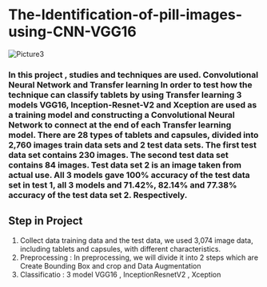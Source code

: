 # The-Identification-of-pill-images-using-CNN-VGG16
![Picture3](https://user-images.githubusercontent.com/70999601/92566370-52734380-f2a6-11ea-86be-aa2d294c78f2.jpg)
### In this project , studies and techniques are used. Convolutional Neural Network and Transfer learning In order to test how the technique can classify tablets by using Transfer learning 3 models  VGG16, Inception-Resnet-V2 and Xception are used as a training model and constructing a Convolutional Neural Network to connect at the end of each Transfer learning model. There are 28 types of tablets and capsules, divided into 2,760 images train data sets and 2 test data sets. The first test data set contains 230 images. The second test data set contains 84 images. Test data set 2 is an image taken from actual use. All 3 models gave 100% accuracy of the test data set in test 1, all 3 models and 71.42%, 82.14% and 77.38% accuracy of the test data set 2.  Respectively.

## Step in Project
1. Collect data training data and the test data, we used 3,074 image data, including tablets and capsules, with different characteristics.
2. Preprocessing 	: In preprocessing, we will divide it into 2 steps which are Create Bounding Box and crop and Data Augmentation 
3. Classificatio : 3 model VGG16 , InceptionResnetV2 , Xception


